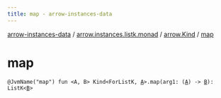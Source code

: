 ```yaml
---
title: map - arrow-instances-data
---
```


[arrow-instances-data](../../index.html) / [arrow.instances.listk.monad](../index.html) / [arrow.Kind](index.html) / [map](./map.html)

# map

`@JvmName("map") fun <A, B> Kind<ForListK, `[`A`](map.html#A)`>.map(arg1: (`[`A`](map.html#A)`) -> `[`B`](map.html#B)`): ListK<`[`B`](map.html#B)`>`